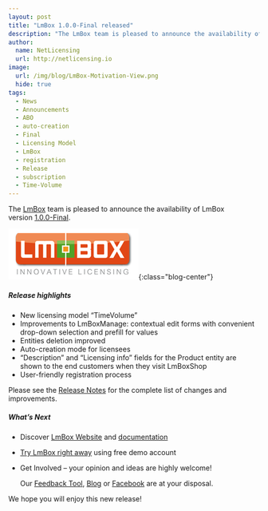 ```yaml
---
layout: post
title: "LmBox 1.0.0-Final released"
description: "The LmBox team is pleased to announce the availability of LmBox version 1.0.0-Final"
author:
  name: NetLicensing
  url: http://netlicensing.io
image:
  url: /img/blog/LmBox-Motivation-View.png
  hide: true
tags:
  - News
  - Announcements
  - ABO
  - auto-creation
  - Final
  - Licensing Model
  - LmBox
  - registration
  - Release
  - subscription
  - Time-Volume
---
```


The <a title="LmBox - Innovative License Management Solution" href="http://netlicensing.io">LmBox</a> team is pleased to announce the availability of LmBox version <a title="Release Notes - LmBox 1.0.0-Final" href="https://www.labs64.de/confluence/x/xQCo" target="_blank">1.0.0-Final</a>.

![LmBox](/img/blog/logo_lmbox.png "LmBox - Innovative License Management Solution"){:class="blog-center"}

##### Release highlights

  * New licensing model &#8220;TimeVolume&#8221;
  * Improvements to LmBoxManage: contextual edit forms with convenient drop-down selection and prefill for values
  * Entities deletion improved
  * Auto-creation mode for licensees
  * &#8220;Description&#8221; and &#8220;Licensing info&#8221; fields for the Product entity are shown to the end customers when they visit LmBoxShop
  * User-friendly registration process

Please see the <a title="Release Notes - LmBox 1.0.0-Final" href="https://www.labs64.de/confluence/x/xQCo" target="_blank">Release Notes</a> for the complete list of changes and improvements.

##### What&#8217;s Next

  * Discover <a title="LmBox - Innovative License Management Solution" href="http://netlicensing.io">LmBox Website</a> and <a title="LmBox documentation" href="https://www.labs64.de/confluence/x/pgCo" target="_blank">documentation</a>
  * <a title="LmBox - Innovative License Management Solution" href="https://go.netlicensing.io/app/v2/?lc=4b566c7e20&source=lmbox001" target="_blank">Try LmBox right away</a> using free demo account
  * Get Involved &#8211; your opinion and ideas are highly welcome!

    Our <a title="LmBox Feedback" href="https://netlicensing.uservoice.com" target="_blank" rel="nofollow">Feedback Tool</a>, [Blog](http://www.labs64.com/blog "Labs64 Blog") or <a title="Labs64 Facebook" href="https://www.facebook.com/NetLicensing" target="_blank" rel="nofollow">Facebook</a> are at your disposal.

We hope you will enjoy this new release!

